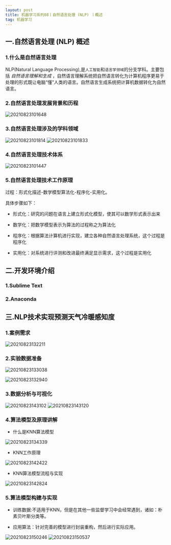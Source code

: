```yaml
---
layout: post
title: 机器学习系列08丨自然语言处理 (NLP) 丨概述
tag: 机器学习
---
```


## 一.自然语言处理 (NLP) 概述

### 1.什么是自然语言处理

NLP(Natural Language Processing),是`人工智能`和`语言学领域`的分支学科。主要包括 *自然语言理解和生成* ，自然语言理解系统把自然语言转化为计算机程序更易于处理的形式既让电脑“懂”人类的语言。自然语言生成系统把计算机数据转化为自然语言。

### 2.自然语言处理发展背景和历程

![20210823101648](https://cdn.jsdelivr.net/gh/luckykang/picture_bed/blogs_images/20210823101648.png)

### 3.自然语言处理涉及的学科领域

![20210823101814](https://cdn.jsdelivr.net/gh/luckykang/picture_bed/blogs_images/20210823101814.png)
![20210823101833](https://cdn.jsdelivr.net/gh/luckykang/picture_bed/blogs_images/20210823101833.png)

### 4.自然语言处理技术体系

![20210823101447](https://cdn.jsdelivr.net/gh/luckykang/picture_bed/blogs_images/20210823101447.png)

### 5.自然语言处理技术工作原理

过程：形式化描述-数学模型算法化-程序化-实用化。

具体步骤如下：

* 形式化：研究的问题在语言上建立形式化模型，使其可以数学形式表示出来

* 数学化：把数学模型表示为算法的过程称之为算法化

* 程序化：根据算法计算机进行实现，建立各种自然语言处理系统，这个过程是程序化

* 实用化：对系统进行评测和改进最终满足显示需求，这个过程是实用化

## 二.开发环境介绍

### 1.Sublime Text

### 2.Anaconda

## 三.NLP技术实现预测天气冷暖感知度

### 1.案例需求

![20210823132211](https://cdn.jsdelivr.net/gh/luckykang/picture_bed/blogs_images/20210823132211.png)

### 2.实验数据准备

![20210823133038](https://cdn.jsdelivr.net/gh/luckykang/picture_bed/blogs_images/20210823133038.png)

![20210823132940](https://cdn.jsdelivr.net/gh/luckykang/picture_bed/blogs_images/20210823132940.png)

### 3.数据分析与可视化

![20210823143102](https://cdn.jsdelivr.net/gh/luckykang/picture_bed/blogs_images/20210823143102.png)
![20210823143120](https://cdn.jsdelivr.net/gh/luckykang/picture_bed/blogs_images/20210823143120.png)

### 4.算法模型及原理讲解

* 什么是KNN算法模型

![20210823134339](https://cdn.jsdelivr.net/gh/luckykang/picture_bed/blogs_images/20210823134339.png)

* KNN工作原理

![20210823142422](https://cdn.jsdelivr.net/gh/luckykang/picture_bed/blogs_images/20210823142422.png)

* KNN算法模型流程与实现

![20210823142824](https://cdn.jsdelivr.net/gh/luckykang/picture_bed/blogs_images/20210823142824.png)

### 5.算法模型构建与实现

* 训练数据:不适用于KNN，但是在其他一些监督学习中会经常遇到，诸如：朴素贝叶斯分类等。

* 应用算法：针对完善的模型进行封装重构，然后进行实际应用。

![20210823150246](https://cdn.jsdelivr.net/gh/luckykang/picture_bed/blogs_images/20210823150246.png)
![20210823150537](https://cdn.jsdelivr.net/gh/luckykang/picture_bed/blogs_images/20210823150537.png)

